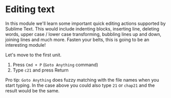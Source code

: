 Editing text
=============

In this module we'll learn some important quick editing actions supported by
Sublime Text. This would include indenting blocks, inserting line, deleting
words, upper case / lower case transforming, bubbling lines up and down, 
joining lines and much more. Fasten your belts, this is going to be an 
interesting module!

Let's move to the first unit.

1. Press `Cmd + P` (`Goto Anything` command)
2. Type `c21` and press Return

Pro tip: `Goto Anything` does fuzzy matching with the file names when you start
typing. In the case above you could also type `21` or `chap21` and the result would
be the same.
